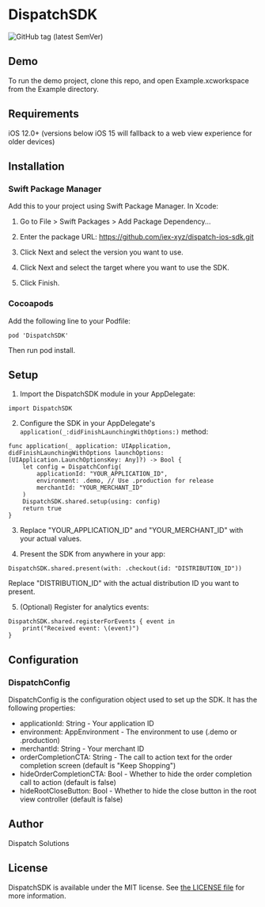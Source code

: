 
# DispatchSDK

![GitHub tag (latest SemVer)](https://github.com/iex-xyz/dispatch-ios-sdk/actions/workflows/ci.yml/badge.svg?branch=main)

## Demo

To run the demo project, clone this repo, and open Example.xcworkspace from the Example directory.


## Requirements

iOS 12.0+ (versions below iOS 15 will fallback to a web view experience for older devices)

## Installation
### Swift Package Manager

Add this to your project using Swift Package Manager. In Xcode:

1. Go to File > Swift Packages > Add Package Dependency...

2. Enter the package URL: https://github.com/iex-xyz/dispatch-ios-sdk.git

3. Click Next and select the version you want to use.

4. Click Next and select the target where you want to use the SDK.

5. Click Finish.

### Cocoapods
Add the following line to your Podfile:

`pod 'DispatchSDK'`

Then run pod install.

## Setup

1. Import the DispatchSDK module in your AppDelegate:

`import DispatchSDK`

2. Configure the SDK in your AppDelegate's `application(_:didFinishLaunchingWithOptions:)` method:

```
func application(_ application: UIApplication, didFinishLaunchingWithOptions launchOptions: [UIApplication.LaunchOptionsKey: Any]?) -> Bool {
    let config = DispatchConfig(
        applicationId: "YOUR_APPLICATION_ID", 
        environment: .demo, // Use .production for release
        merchantId: "YOUR_MERCHANT_ID"
    )
    DispatchSDK.shared.setup(using: config)
    return true
}
```
3. Replace "YOUR_APPLICATION_ID" and "YOUR_MERCHANT_ID" with your actual values.

4. Present the SDK from anywhere in your app:

`DispatchSDK.shared.present(with: .checkout(id: "DISTRIBUTION_ID"))` 

Replace "DISTRIBUTION_ID" with the actual distribution ID you want to present.

5. (Optional) Register for analytics events:
```
DispatchSDK.shared.registerForEvents { event in
    print("Received event: \(event)")
}
```
## Configuration
### DispatchConfig
DispatchConfig is the configuration object used to set up the SDK. It has the following properties:

- applicationId: String - Your application ID
- environment: AppEnvironment - The environment to use (.demo or .production)
- merchantId: String - Your merchant ID
- orderCompletionCTA: String - The call to action text for the order completion screen (default is "Keep Shopping")
- hideOrderCompletionCTA: Bool - Whether to hide the order completion call to action (default is false)
- hideRootCloseButton: Bool - Whether to hide the close button in the root view controller (default is false)


## Author

Dispatch Solutions


## License

DispatchSDK is available under the MIT license. See [the LICENSE file](LICENSE) for more information.
